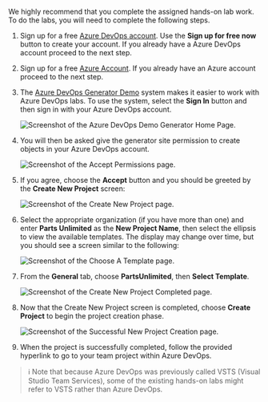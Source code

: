 We highly recommend that you complete the assigned hands-on lab work. To do the labs, you will need to complete the following steps.

1. Sign up for a free [Azure DevOps account](https://www.azuredevopslabs.com/). Use the **Sign up for free now** button to create your account. If you already have a Azure DevOps account proceed to the next step.

2. Sign up for a free [Azure Account](https://azure.microsoft.com/en-us/free/). If you already have an Azure account proceed to the next step.

3. The [Azure DevOps Generator Demo](https://azuredevopsdemogenerator.azurewebsites.net/) system makes it easier to work with Azure DevOps labs. To use the system, select the **Sign In** button and then sign in with your Azure DevOps account.

    ![Screenshot of the Azure DevOps Demo Generator Home Page.](../Linked_Image_Files/DevOps_IAI_Image_001.png)

4. You will then be asked give the generator site permission to create objects in your Azure DevOps account.

    ![Screenshot of the Accept Permissions page.](../Linked_Image_Files/DevOps_IAI_Image_002.png)

5. If you agree, choose the **Accept** button and you should be greeted by the **Create New Project** screen:

    ![Screenshot of the Create New Project page.](../Linked_Image_Files/DevOps_IAI_Image_003.png)

6. Select the appropriate organization (if you have more than one) and enter **Parts Unlimited** as the **New Project Name**, then select the ellipsis to view the available templates. The display may change over time, but you should see a screen similar to the following:

    ![Screenshot of the Choose A Template page.](../Linked_Image_Files/DevOps_IAI_Image_004.png)

7. From the **General** tab, choose **PartsUnlimited**, then **Select Template**.

    ![Screenshot of the Create New Project Completed page.](../Linked_Image_Files/DevOps_IAI_Image_005.png)

8. Now that the Create New Project screen is completed, choose **Create Project** to begin the project creation phase.

    ![Screenshot of the Successful New Project Creation page.](../Linked_Image_Files/DevOps_IAI_Image_006.png)

9. When the project is successfully completed, follow the provided hyperlink to go to your team project within Azure DevOps.

> :information_source: Note that because Azure DevOps was previously called VSTS (Visual Studio Team Services), some of the existing hands-on labs might refer to VSTS rather than Azure DevOps.
